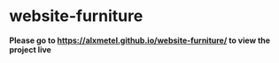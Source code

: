 # website-furniture
<b>Please go to https://alxmetel.github.io/website-furniture/ to view the project live</b>

